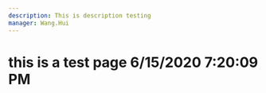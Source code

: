 ```yaml
---
description: This is description testing
manager: Wang.Hui
---
```

# this is a test page 6/15/2020 7:20:09 PM